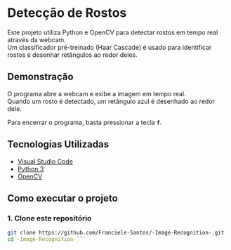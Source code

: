 # Detecção de Rostos

Este projeto utiliza Python e OpenCV para detectar rostos em tempo real através da webcam.  
Um classificador pré-treinado (Haar Cascade) é usado para identificar rostos e desenhar retângulos ao redor deles.

## Demonstração

O programa abre a webcam e exibe a imagem em tempo real.  
Quando um rosto é detectado, um retângulo azul é desenhado ao redor dele.  

Para encerrar o programa, basta pressionar a tecla **`f`**.

## Tecnologias Utilizadas

- [Visual Studio Code](https://code.visualstudio.com/)
- [Python 3](https://www.python.org/)
- [OpenCV](https://opencv.org/)

## Como executar o projeto

### 1. Clone este repositório

```bash
git clone https://github.com/Franciele-Santos/-Image-Recognition-.git
cd -Image-Recognition-```





